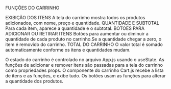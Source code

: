 

FUNÇÕES DO CARRINHO

EXIBIÇÃO DOS ITENS
A tela do carrinho mostra todos os produtos adicionados, com nome, preço e quantidade.
QUANTIDADE E SUBTOTAL
Para cada item, aparece a quantidade e o subtotal.
BOTOES PARA ADICIONAR OU RETIRAR ITENS
Botões para aumentar ou diminuir a quantidade de cada produto no carrinho.Se a quantidade chegar a zero, o item é removido do carrinho.
TOTAL DO CARRINHO
O valor total é somado automaticamente conforme os itens e quantidades mudam.


O estado do carrinho é controlado no arquivo App.js usando o useState.
As funções de adicionar e remover itens são passadas para a tela do carrinho como propriedades props.
O componente do carrinho Cart.js recebe a lista de itens e as funções, e exibe tudo.
Os botões usam as funções para alterar a quantidade dos produtos.